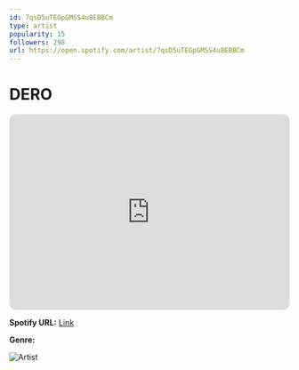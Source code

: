```yaml
---
id: 7qsD5uTEGpGMSS4u8EBBCm
type: artist
popularity: 15
followers: 298
url: https://open.spotify.com/artist/7qsD5uTEGpGMSS4u8EBBCm
---
```

# DERO

<iframe style="border-radius:12px" src="https://open.spotify.com/embed/artist/7qsD5uTEGpGMSS4u8EBBCm" width="100%" height="352" frameBorder="0" allowfullscreen="" allow="autoplay; clipboard-write; encrypted-media; fullscreen; picture-in-picture" loading="lazy"></iframe>

**Spotify URL:** [Link](https://open.spotify.com/artist/7qsD5uTEGpGMSS4u8EBBCm)

**Genre:** 

![Artist](https://i.scdn.co/image/ab6761610000e5eb39e034b99ffe51ac28ba4b4b)
